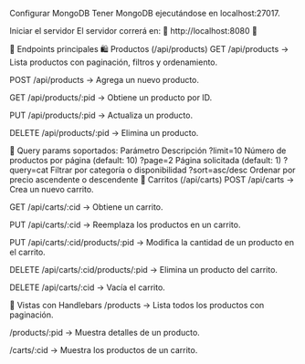 Configurar MongoDB
Tener MongoDB ejecutándose en localhost:27017.

Iniciar el servidor
El servidor correrá en:
🔗 http://localhost:8080 🚀

📌 Endpoints principales
🛍️ Productos (/api/products)
GET /api/products → Lista productos con paginación, filtros y ordenamiento.

POST /api/products → Agrega un nuevo producto.

GET /api/products/:pid → Obtiene un producto por ID.

PUT /api/products/:pid → Actualiza un producto.

DELETE /api/products/:pid → Elimina un producto.

🔎 Query params soportados:
Parámetro	Descripción
?limit=10	Número de productos por página (default: 10)
?page=2	Página solicitada (default: 1)
?query=cat	Filtrar por categoría o disponibilidad
?sort=asc/desc	Ordenar por precio ascendente o descendente
🛒 Carritos (/api/carts)
POST /api/carts → Crea un nuevo carrito.

GET /api/carts/:cid → Obtiene un carrito.

PUT /api/carts/:cid → Reemplaza los productos en un carrito.

PUT /api/carts/:cid/products/:pid → Modifica la cantidad de un producto en el carrito.

DELETE /api/carts/:cid/products/:pid → Elimina un producto del carrito.

DELETE /api/carts/:cid → Vacía el carrito.

🎨 Vistas con Handlebars
/products → Lista todos los productos con paginación.

/products/:pid → Muestra detalles de un producto.

/carts/:cid → Muestra los productos de un carrito.
